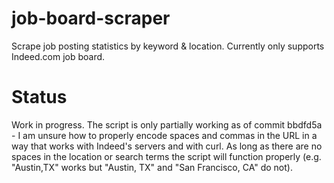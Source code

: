 # job-board-scraper
Scrape job posting statistics by keyword &amp; location.
Currently only supports Indeed.com job board.

# Status
Work in progress.
The script is only partially working as of commit bbdfd5a - I am unsure how to properly encode spaces and commas in the URL in a way that works with Indeed's servers and with curl. As long as there are no spaces in the location or search terms the script will function properly (e.g. "Austin,TX" works but "Austin, TX" and "San Francisco, CA" do not).
